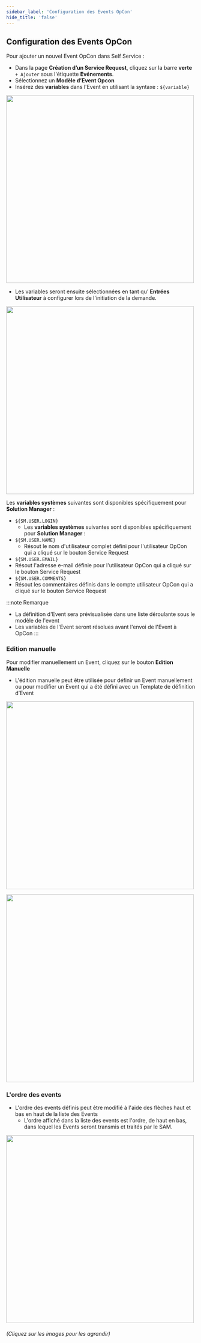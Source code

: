 ```yaml
---
sidebar_label: 'Configuration des Events OpCon'
hide_title: 'false'
---
```


## Configuration des Events OpCon

Pour ajouter un nouvel Event OpCon dans Self Service :

* Dans la page **Création d’un Service Request**, cliquez sur la barre **verte** ```+ Ajouter``` sous l'étiquette **Evénements**.
* Sélectionnez un **Modèle d’Event Opcon**
* Insérez des **variables** dans l'Event en utilisant la syntaxe : ```${variable}```

<a href="imgbasic/SelfServiceEditEvent.png" target="_blank"><img src="imgbasic/SelfServiceEditEvent.png" width="500"></img></a>

* Les variables seront ensuite sélectionnées en tant qu’ **Entrées Utilisateur** à configurer lors de l'initiation de la demande.

<a href="imgbasic/SelfServiceVariableUserInputs.png" target="_blank"><img src="imgbasic/SelfServiceVariableUserInputs.png" width="500"></img></a>

Les **variables systèmes** suivantes sont disponibles spécifiquement pour **Solution Manager** :

* ```${SM.USER.LOGIN}```
    * Les **variables systèmes** suivantes sont disponibles spécifiquement pour **Solution Manager** :
* ```${SM.USER.NAME}```
    * Résout le nom d'utilisateur complet défini pour l'utilisateur OpCon qui a cliqué sur le bouton Service Request
* ```${SM.USER.EMAIL}```
* Résout l'adresse e-mail définie pour l'utilisateur OpCon qui a cliqué sur le bouton Service Request
* ```${SM.USER.COMMENTS}```
* Résout les commentaires définis dans le compte utilisateur OpCon qui a cliqué sur le bouton Service Request

:::note Remarque
* La définition d'Event sera prévisualisée dans une liste déroulante sous le modèle de l'event
* Les variables de l'Event seront résolues avant l'envoi de l'Event à OpCon
:::

### Edition manuelle

Pour modifier manuellement un Event, cliquez sur le bouton **Edition Manuelle** 

* L'édition manuelle peut être utilisée pour définir un Event manuellement ou pour modifier un Event qui a été défini avec un Template de définition d’Event 

<a href="imgbasic/SelfServiceEventManualEditButton.png" target="_blank"><img src="imgbasic/SelfServiceEventManualEditButton.png" width="500"></img></a>

<a href="imgbasic/SelfServiceEventManualEditScreen.png" target="_blank"><img src="imgbasic/SelfServiceEventManualEditScreen.png" width="500"></img></a>

### L'ordre des events

* L'ordre des events définis peut être modifié à l'aide des flèches haut et bas en haut de la liste des Events
    * L'ordre affiché dans la liste des events est l'ordre, de haut en bas, dans lequel les Events seront transmis et traités par le SAM.

<a href="imgbasic/SelfServiceEventOrder.png" target="_blank"><img src="imgbasic/SelfServiceEventOrder.png" width="500"></img></a>

###### (Cliquez sur les images pour les agrandir)